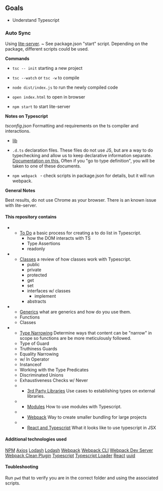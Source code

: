 ## Goals

- Understand Typescript

### Auto Sync
Using [lite-server](https://www.npmjs.com/package/lite-server). 
  ~ See package.json "start" script. 
Depending on the package, different scripts could be used. 

**Commands**
* `tsc -- init` starting a new project

* `tsc --watch` or `tsc -w` to compile 

* `node dist/index.js` to run the newly compiled code 

* `open index.html` to open in browser

* `npm start` to start lite-server


**Notes on Typescript**

*tsconfig.json* Formatting and requirements on the ts compiler and interactions. 

- [lib](https://www.typescriptlang.org/tsconfig#lib) 

* `.d.ts` declaration files. These files do not use JS, but are a way to do typechecking and allow us to keep declarative information separate. [Documentation on this.](https://www.typescriptlang.org/docs/handbook/declaration-files/templates/module-d-ts.html) Often if you "go to type definition", you will be taken to one of these documents. 

* `npm webpack ` - check scripts in package.json for details, but it will run webpack. 

**General Notes**

Best results, do not use Chrome as your browser. There is an known issue with lite-server. 

#### This repository contains 

* - [To Do](./TODO/)
  a basic process for creating a to do list in Typescript. 
    - how the DOM interacts with TS
    - Type Assertions 
    - readonly
* - [Classes](./CLASSES/)
  a review of how classes work with Typescript. 
    - public
    - private
    - protected 
    - get 
    - set 
    - interfaces w/ classes
      - implement 
    - abstracts 

* - [Generics](./GENERICS/)
  what are generics and how do you use them. 
  - Functions
  - Classes 

* - [Type Narrowing](./TYPENARROWING/)
  Determine ways that content can be "narrow" in scope so functions are be more meticulously followed. 
  - Type of Guard 
  - Truthiness Guards 
  - Equality Narrowing 
  - w/ In Operator
  - Instanceof 
  - Working with the Type Predicates 
  - Discriminated Unions
  - Exhaustiveness Checks w/ Never

  * - [3rd Party Libraries](./LIBRARIES/)
    Use cases to establishing types on external libraries. 

  * - [Modules](./MODULES/)
    How to use modules with Typescript. 

  * - [Webpack](./WEBPACK/)
    Way to create smaller bundling for large projects

  * - [React and Typescript](./ts_react/)
    What it looks like to use typescript in JSX

#### Additional technologies used
[NPM](https://docs.npmjs.com/cli/v6/commands/npm-install)
[Axios](https://www.npmjs.com/package/axios)
[Lodash](https://lodash.com/)
[Lodash](https://lodash.com/)
[Webpack](https://webpack.js.org/)
[Webpack CLI](https://www.npmjs.com/package/webpack-cli)
[Webpack Dev Server](https://github.com/webpack/webpack-dev-server)
[Webpack Clean Plugin](https://www.npmjs.com/package/clean-webpack-plugin)
[Typescript](https://www.npmjs.com/package/typescript)
[Typescript Loader](https://www.npmjs.com/package/ts-loader)
[React](https://create-react-app.dev/docs/adding-typescript/)
[uuid](https://www.npmjs.com/package/uuid4)

#### Toubleshooting
Run `pwd` that to verify you are in the correct folder and using the associated scripts. 